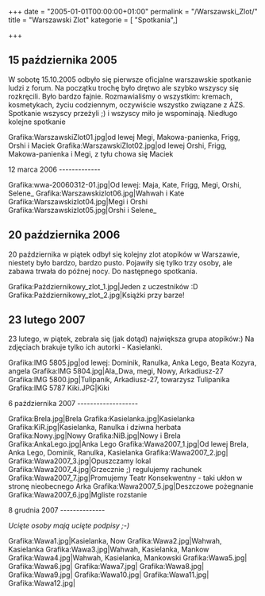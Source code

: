 +++
date = "2005-01-01T00:00:00+01:00"
permalink = "/Warszawski_Zlot/"
title = "Warszawski Zlot"
kategorie = [ "Spotkania",]

+++

15 października 2005
--------------------

W sobotę 15.10.2005 odbyło się pierwsze oficjalne warszawskie spotkanie ludzi z forum. Na początku trochę było drętwo ale szybko wszyscy się rozkręcili. Było bardzo fajnie. Rozmawialiśmy o wszystkim: kremach, kosmetykach, życiu codziennym, oczywiście wszystko związane z AZS. Spotkanie wszyscy przeżyli ;) i wszyscy miło je wspominają. Niedługo kolejne spotkanie

Grafika:WarszawskiZlot01.jpg|od lewej Megi, Makowa-panienka, Frigg, Orshi i Maciek Grafika:WarszawskiZlot02.jpg|od lewej Orshi, Frigg, Makowa-panienka i Megi, z tyłu chowa się Maciek

<div style="clear: both">
</div>
12 marca 2006
-------------

Grafika:wwa-20060312-01.jpg|Od lewej: Maja, Kate, Frigg, Megi, Orshi, Selene_ Grafika:Warszawskizlot06.jpg|Wahwah i Kate Grafika:Warszawskizlot04.jpg|Megi i Orshi Grafika:Warszawskizlot05.jpg|Orshi i Selene_

20 października 2006
--------------------

20 października w piątek odbył się kolejny zlot atopików w Warszawie, niestety było bardzo, bardzo pusto. Pojawiły się tylko trzy osoby, ale zabawa trwała do późnej nocy. Do następnego spotkania.

Grafika:Październikowy_zlot_1.jpg|Jeden z uczestników :D Grafika:Październikowy_zlot_2.jpg|Książki przy barze!

23 lutego 2007
--------------

23 lutego, w piątek, zebrała się (jak dotąd) największa grupa atopików:) Na zdjęciach brakuje tylko ich autorki - Kasielanki.

Grafika:IMG 5805.jpg|od lewej: Dominik, Ranulka, Anka Lego, Beata Kozyra, angela Grafika:IMG 5804.jpg|Ala_Dwa, megi, Nowy, Arkadiusz-27 Grafika:IMG 5800.jpg|Tulipanik, Arkadiusz-27, towarzysz Tulipanika Grafika:IMG 5787 Kiki.JPG|Kiki

<div style="clear: both">
</div>
6 października 2007
-------------------

Grafika:Brela.jpg|Brela Grafika:Kasielanka.jpg|Kasielanka Grafika:KiR.jpg|Kasielanka, Ranulka i dziwna herbata Grafika:Nowy.jpg|Nowy Grafika:NiB.jpg|Nowy i Brela Grafika:AnkaLego.jpg|Anka Lego Grafika:Wawa2007_1.jpg|Od lewej Brela, Anka Lego, Dominik, Ranulka, Kasielanka Grafika:Wawa2007_2.jpg| Grafika:Wawa2007_3.jpg|Opuszczamy lokal Grafika:Wawa2007_4.jpg|Grzecznie ;) regulujemy rachunek Grafika:Wawa2007_7.jpg|Promujemy Teatr Konsekwentny - taki ukłon w stronę nieobecnego Arka Grafika:Wawa2007_5.jpg|Deszczowe pożegnanie Grafika:Wawa2007_6.jpg|Mgliste rozstanie

<div style="clear: both">
</div>
8 grudnia 2007
--------------

*Ucięte osoby mają ucięte podpisy ;-)*

Grafika:Wawa1.jpg|Kasielanka, Now Grafika:Wawa2.jpg|Wahwah, Kasielanka Grafika:Wawa3.jpg|Wahwah, Kasielanka, Mankow Grafika:Wawa4.jpg|Wahwah, Kasielanka, Mankowski Grafika:Wawa5.jpg| Grafika:Wawa6.jpg| Grafika:Wawa7.jpg| Grafika:Wawa8.jpg| Grafika:Wawa9.jpg| Grafika:Wawa10.jpg| Grafika:Wawa11.jpg| Grafika:Wawa12.jpg|

